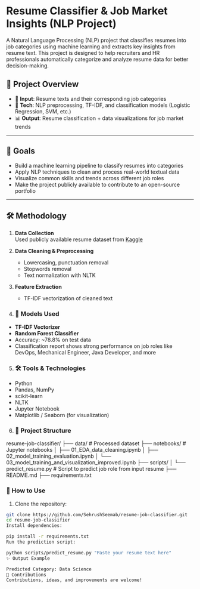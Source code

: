 # Resume Classifier & Job Market Insights (NLP Project)

A Natural Language Processing (NLP) project that classifies resumes into job categories using machine learning and extracts key insights from resume text. This project is designed to help recruiters and HR professionals automatically categorize and analyze resume data for better decision-making.

## 🚀 Project Overview

- 📂 **Input**: Resume texts and their corresponding job categories
- 🧠 **Tech**: NLP preprocessing, TF-IDF, and classification models (Logistic Regression, SVM, etc.)
- 📊 **Output**: Resume classification + data visualizations for job market trends

---

## 📌 Goals

- Build a machine learning pipeline to classify resumes into categories
- Apply NLP techniques to clean and process real-world textual data
- Visualize common skills and trends across different job roles
- Make the project publicly available to contribute to an open-source portfolio

---

## 🛠️ Methodology

1. **Data Collection**  
   Used publicly available resume dataset from [Kaggle](https://www.kaggle.com/datasets/andrewmvd/resume-dataset)

2. **Data Cleaning & Preprocessing**  
   - Lowercasing, punctuation removal  
   - Stopwords removal  
   - Text normalization with NLTK

3. **Feature Extraction**  
   - TF-IDF vectorization of cleaned text

4. ### 🧪 Models Used

- **TF-IDF Vectorizer**
- **Random Forest Classifier**
- Accuracy: ~78.8% on test data
- Classification report shows strong performance on job roles like DevOps, Mechanical Engineer, Java Developer, and more

5. ### 🛠️ Tools & Technologies

- Python
- Pandas, NumPy
- scikit-learn
- NLTK
- Jupyter Notebook
- Matplotlib / Seaborn (for visualization)


6. ### 📂 Project Structure

resume-job-classifier/
├── data/ # Processed dataset
├── notebooks/ # Jupyter notebooks
│ ├── 01_EDA_data_cleaning.ipynb
│ ├── 02_model_training_evaluation.ipynb
│ └── 03_model_training_and_visualization_improved.ipynb
├── scripts/
│ └── predict_resume.py # Script to predict job role from input resume
├── README.md
├── requirements.txt


### 🚀 How to Use

1. Clone the repository:
```bash
git clone https://github.com/SehrushSeemab/resume-job-classifier.git
cd resume-job-classifier
Install dependencies:

pip install -r requirements.txt
Run the prediction script:

python scripts/predict_resume.py "Paste your resume text here"
✨ Output Example

Predicted Category: Data Science
🤝 Contributions
Contributions, ideas, and improvements are welcome!

